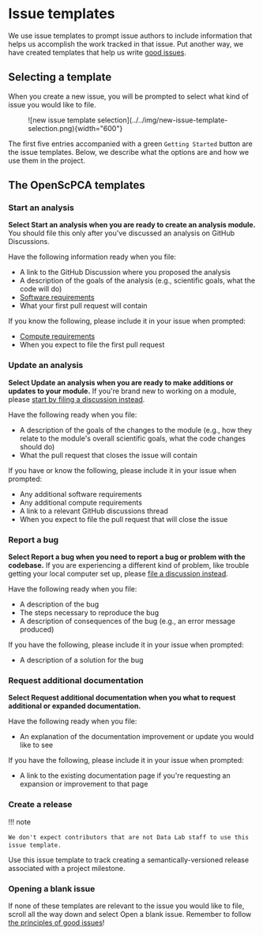 # Issue templates

We use issue templates to prompt issue authors to include information that helps us accomplish the work tracked in that issue.
Put another way, we have created templates that help us write [good issues](what-makes-a-good-issue.md).

## Selecting a template

When you create a new issue, you will be prompted to select what kind of issue you would like to file.

<figure markdown="span">
  ![new issue template selection](../../img/new-issue-template-selection.png){width="600"}
</figure>

The first five entries accompanied with a green `Getting Started` button are the issue templates.
Below, we describe what the options are and how we use them in the project.

## The OpenScPCA templates

### Start an analysis

**Select Start an analysis when you are ready to create an analysis module.**
You should file this only after you've discussed an analysis on GitHub Discussions.

Have the following information ready when you file:

- A link to the GitHub Discussion where you proposed the analysis
- A description of the goals of the analysis (e.g., scientific goals, what the code will do)
- [Software requirements](../../contributing-to-analyses/starting-your-analysis/determining-software-requirements.md)
- What your first pull request will contain

If you know the following, please include it in your issue when prompted:

- [Compute requirements](../../contributing-to-analyses/starting-your-analysis/determining-compute-requirements.md)
- When you expect to file the first pull request

### Update an analysis

**Select Update an analysis when you are ready to make additions or updates to your module.**
If you're brand new to working on a module, please [start by filing a discussion instead](https://github.com/AlexsLemonade/OpenScPCA-analysis/discussions/new?category=modify-an-existing-analysis).

Have the following ready when you file:

- A description of the goals of the changes to the module (e.g., how they relate to the module's overall scientific goals, what the code changes should do)
- What the pull request that closes the issue will contain

If you have or know the following, please include it in your issue when prompted:

- Any additional software requirements
- Any additional compute requirements
- A link to a relevant GitHub discussions thread
- When you expect to file the pull request that will close the issue

### Report a bug

**Select Report a bug when you need to report a bug or problem with the codebase.**
If you are experiencing a different kind of problem, like trouble getting your local computer set up, please [file a discussion instead](https://github.com/AlexsLemonade/OpenScPCA-analysis/discussions/new?category=troubleshooting).

Have the following ready when you file:

- A description of the bug
- The steps necessary to reproduce the bug
- A description of consequences of the bug (e.g., an error message produced)

If you have the following, please include it in your issue when prompted:

- A description of a solution for the bug

### Request additional documentation

**Select Request additional documentation when you what to request additional or expanded documentation.**

Have the following ready when you file:

- An explanation of the documentation improvement or update you would like to see

If you have the following, please include it in your issue when prompted:

- A link to the existing documentation page if you're requesting an expansion or improvement to that page

### Create a release

!!! note

    We don't expect contributors that are not Data Lab staff to use this issue template.

Use this issue template to track creating a semantically-versioned release associated with a project milestone.

### Opening a blank issue

If none of these templates are relevant to the issue you would like to file, scroll all the way down and select Open a blank issue.
Remember to follow [the principles of good issues](what-makes-a-good-issue.md)!
